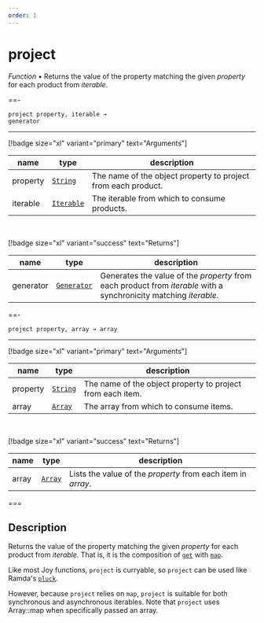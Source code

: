 ```yaml
---
order: 1
---
```

# project

_Function_ &bull; Returns the value of the property matching the given _property_ for each product from _iterable_.


==- <pre><code>project property, iterable &rarr; generator</code></pre>
<hr>

[!badge size="xl" variant="primary" text="Arguments"]

| name | type | description |
|------|------|-------------|
|property|[`String`][String]|The name of the object property to project from each product.|
|iterable|[`Iterable`][Iterable]|The iterable from which to consume products.|

<br>

[!badge size="xl" variant="success" text="Returns"]

| name | type | description |
|------|------|-------------|
|generator|[`Generator`][Global]|Generates the value of the _property_ from each product from _iterable_ with a synchronicity matching _iterable_.|


==- <pre><code>project property, array &rarr; array</code></pre>
<hr>

[!badge size="xl" variant="primary" text="Arguments"]

| name | type | description |
|------|------|-------------|
|property|[`String`][String]|The name of the object property to project from each item.|
|array|[`Array`][Array]|The array from which to consume items.|

<br>

[!badge size="xl" variant="success" text="Returns"]

| name | type | description |
|------|------|-------------|
|array|[`Array`][Global]|Lists the value of the _property_ from each item in _array_.|



===


## Description

Returns the value of the property matching the given _property_ for each product from _iterable_. That is, it is the composition of [`get`][get] with [`map`][map].

Like most Joy functions, `project` is curryable, so `project` can be used like Ramda's [`pluck`][ramda].

However, because `project` relies on `map`, `project` is suitable for both synchronous and asynchronous iterables. Note that `project` uses Array::map when specifically passed an array.

[get]: https://dashkite.github.io/joy/reference/object/get/
[map]: https://dashkite.github.io/joy/reference/iterable/map/
[ramda]: https://ramdajs.com/docs/#pluck


[String]: https://developer.mozilla.org/en-US/docs/Web/JavaScript/Reference/Global_Objects/String
[Iterable]: #
[Global]: #
[Array]: https://developer.mozilla.org/en-US/docs/Web/JavaScript/Reference/Global_Objects/Array